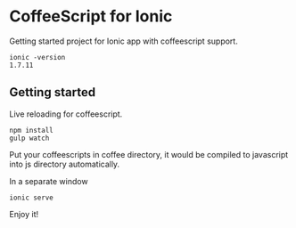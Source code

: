 
CoffeeScript for Ionic
======================

Getting started project for Ionic app with coffeescript support.

```
ionic -version
1.7.11
```

Getting started
---------------

Live reloading for coffeescript.

```
npm install
gulp watch
```

Put your coffeescripts in coffee directory, it would be compiled to javascript into js directory automatically.

In a separate window

```
ionic serve
```

Enjoy it!

